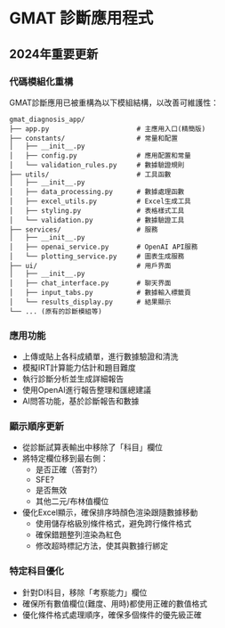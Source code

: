 # GMAT 診斷應用程式

## 2024年重要更新

### 代碼模組化重構

GMAT診斷應用已被重構為以下模組結構，以改善可維護性：

```
gmat_diagnosis_app/
├── app.py                      # 主應用入口(精簡版)
├── constants/                  # 常量和配置
│   ├── __init__.py
│   ├── config.py               # 應用配置和常量
│   └── validation_rules.py     # 數據驗證規則
├── utils/                      # 工具函數
│   ├── __init__.py
│   ├── data_processing.py      # 數據處理函數
│   ├── excel_utils.py          # Excel生成工具
│   ├── styling.py              # 表格樣式工具
│   └── validation.py           # 數據驗證工具
├── services/                   # 服務
│   ├── __init__.py
│   ├── openai_service.py       # OpenAI API服務
│   └── plotting_service.py     # 圖表生成服務
├── ui/                         # 用戶界面
│   ├── __init__.py
│   ├── chat_interface.py       # 聊天界面
│   ├── input_tabs.py           # 數據輸入標籤頁
│   └── results_display.py      # 結果顯示
└── ... (原有的診斷模組等)
```

### 應用功能

- 上傳或貼上各科成績單，進行數據驗證和清洗
- 模擬IRT計算能力估計和題目難度
- 執行診斷分析並生成詳細報告
- 使用OpenAI進行報告整理和匯總建議
- AI問答功能，基於診斷報告和數據

### 顯示順序更新

- 從診斷試算表輸出中移除了「科目」欄位
- 將特定欄位移到最右側：
  - 是否正確（答對?）
  - SFE?
  - 是否無效
  - 其他二元/布林值欄位
- 優化Excel顯示，確保排序時顏色渲染跟隨數據移動
  - 使用儲存格級別條件格式，避免跨行條件格式
  - 確保錯題整列渲染為紅色
  - 修改超時標記方法，使其與數據行綁定

### 特定科目優化

- 針對DI科目，移除「考察能力」欄位
- 確保所有數值欄位(難度、用時)都使用正確的數值格式
- 優化條件格式處理順序，確保多個條件的優先級正確
